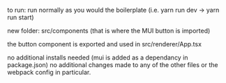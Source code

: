 to run: run normally as you would the boilerplate
(i.e. yarn run dev -> yarn run start)

new folder: src/components (that is where the MUI button is imported)

the button component is exported and used in src/renderer/App.tsx

no additional installs needed (mui is added as a dependancy in package.json)
no additional changes made to any of the other files or the webpack config in particular.
